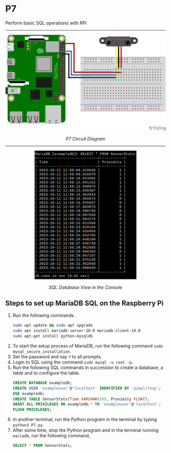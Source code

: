 # P7

Perform basic SQL operations with RPi
___

<p align = "center">
  <img src = "../Assets/P7.png" width = 640>
</p>
<p align = "center">
  <em>P7 Circuit Diagram</em>
</p>

___

<p align = "center">
  <img src = "../Assets/P7-Console.png" width = 320>
</p>
<p align = "center">
  <em>SQL Database View in the Console</em>
</p>

## Steps to set up MariaDB SQL on the Raspberry Pi
1. Run the following commands.
   ```bash
   sudo apt update && sudo apt upgrade
   sudo apt install mariadb-server-10.0 mariadb-client-10.0
   sudo apt-get install python-mysqldb
   ```
1. To start the setup process of MariaDB, run the following command `sudo mysql_secure_installation`.
1. Set the password and say `Y` to all prompts.
1. Login to SQL using the command `sudo mysql -u root -p`.
1. Run the following SQL commands in succession to create a database, a table and to configure the table.
   ```SQL
   CREATE DATABASE exampledb;
   CREATE USER 'exampleuser'@'localhost' IDENTIFIED BY 'pimylifeup';
   USE exampledb;
   CREATE TABLE SensorStats(Time VARCHAR(50), Proximity FLOAT);
   GRANT ALL PRIVILEGES ON exampledb.* TO 'exampleuser'@'localhost';
   FLUSH PRIVILEGES;
   ```
1. In another terminal, run the Python program in the terminal by typing `python3 P7.py`.
1. After some time, stop the Python program and in the terminal running `mariadb`, run the following command,
   ```SQL
   SELECT * FROM SensorStats;
   ```
